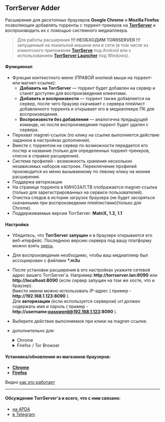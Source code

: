## TorrServer Adder
Расширение для десктопных браузеров **Google Chrome** и **Mozilla Firefox** позволяющее добавлять торренты с торрент-трекеров на [**TorrServer**](https://github.com/YouROK/TorrServer) и воспроизводить их с помощью системного медиаплеера.
> Для работы расширения **!!! НЕОБХОДИМ TORRSERVER !!!** запущенный на локальной машине или в сети (в том числе из клиентского приложения [**TorrServe**](https://github.com/YouROK/TorrServe) под Android или с использованием [**TorrServer Launcher**](https://github.com/Noperkot/TSL) под Windows).

#### Функционал
- Функции контекстного меню (ПРАВОЙ кнопкой мыши на торрент- или магнет-ссылке):
	- **Добавить на TorrServer** — торрент будет добавлен на сервер и станет доступен для воспроизведения клиентами.
	- **Добавить и воспроизвести** — торрент также добавляется на сервер, после чего браузер скачивает с сервера плейлист добавленного торрента и открывает его в медиаплеере ПК для воспроизведения.
	- **Воспроизвести без добавления** — аналогична предыдущей команде, но после воспроизведения торрент будет удален с сервера.
- Перехват magnet-ссылок (по клику на ссылке выполняется действие заданное в настройках дополнения).
- Вместе с торрентом на сервер по возможности передается его постер и название (только для определенных торрент-трекеров, список в справке расширения).
- Система профилей - возможность хранения нескольких независимых наборов настроек. Переключение профилей производится из меню вызываемому по левому клику на иконке расширения.
- Поддержа авторизации
- На странице торрента в КИНОЗАЛ.ТВ отображается magnet-ссылка (только для зарегистрированных на сервисе пользователей).
- Очистка следов в истории загрузок браузера (не будет засоряться скачанными при воспроизведении плейлистами)(только для Chrome).
- Поддерживаемые версии TorrServer: **MatriX, 1.2, 1.1**

#### Настройка
-   Убедитесь, что **TorrServer запущен** и в браузере открывается его веб-итерфейс. Последнюю версию сервера под вашу платформу можно взять  [здесь](https://github.com/YouROK/TorrServer/releases).
-   Для воспроизведения необходимо, чтобы ваш медиаплеер был ассоциирован с файлами **\*.m3u**
-   После установки расширения в его настройках укажите сетевой адрес вашего TorrServer'а. Например  **http:<area>//torrserver.lan:8090**  или  **http:<area>//localhost:8090**  (если сервер запущен на том же хосте, что и браузер).  
    Вместо имени можно использовать IP-адрес ( пример -  **http:<area>//192.168.1.123:8090**  ).  
    Для **авторизации** (если используется сервером) url должен содержать имя и пароль ( пример -  **http:<area>//username:password@192.168.1.123:8090**  ).
-   Выберите действие выполняемое при клике на magnet-ссылке.  

-  дополнительно для:
	<details>	
	<summary>Chrome</summary>  

	-   Флаг очистки списка загрузок устанавливать  **только после того, как вы убедитесь, что при воспроизведении плеер подхватывает плейлист без запроса браузера**  (при включенной опции будет невозможно выполнить следующий пункт).
	-   Чтобы при воспроизведении браузер каждый раз не запрашивал подтверждение на открытие файла плейлиста после первой загрузки(воспроизведения) необходимо в списке закачек браузера из контекстного меню (ПКМ на скачанном  **.m3u**  файле) выбрать пункт  **"Всегда открывать файлы этого типа"**  (местонахождение этой опции может варьироваться в зависимости от версии браузера).
	</details>
	<details>
	<summary>Firefox / Tor Browser</summary>  

	-   Чтобы при воспроизведении браузер каждый раз не запрашивал подтверждение на открытие файла плейлиста **необходимо установить дополнение [InlineDisposition Reloaded](https://addons.mozilla.org/firefox/addon/inlinedisposition-reloaded/)**. Первые пару раз браузер все же может запросить подтверждение — согласиться. Или спросить в каком приложении открыть файл — выбрать ваш медиаплеер.
	- <details>
		<summary>дополнительно для Tor Browser</summary>  

		-   В качестве адреса TorrServer необходимо указывать **IP-адрес**.
		-   Нужно отключить прокси для торрсервера (иначе браузер будет пытаться подключиться к серверу через tor). В браузере перейти на страницу **about:config** (вставить в адресную строку), в строку поиска вставить **network.proxy.no_proxies_on** -> задать IP-адрес вашего TorrServer (**x.x.x.x** для адреса в сети или **127.0.0.1** если сервер работает на том же хосте, что и браузер). После этой операции в браузере должен стать доступен веб-интерфейс сервера (**http:<area>//x.x.x.x:8090**)
	</details>	
	</details>
#### Установка/обновление из магазинов браузеров:
-   [**Chrome**](https://chrome.google.com/webstore/detail/torrserver-adder/ihphookhabmjbgccflngglmidjloeefg)  
-   [**Firefox**](https://addons.mozilla.org/firefox/addon/torrserver-adder)

Видео [как это работает](https://www.youtube.com/watch?v=7e5mwleqxvM)
***
#### Обсуждение TorrServer'а и всего, что с ним связано:

-   [на 4PDA](https://4pda.to/forum/index.php?showtopic=889960)
-   [в Telegram](https://t.me/TorrServe)
